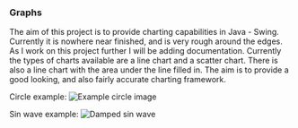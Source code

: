 ### Graphs 
The aim of this project is to provide charting capabilities in Java - Swing.
Currently it is nowhere near finished, and is very rough around the edges.
As I work on this project further I will be adding documentation.
Currently the types of charts available are a line chart and a scatter chart. There is also a line chart with the area under the line filled in.
The aim is to provide a good looking, and also fairly accurate charting framework.

Circle example:
![][circle]

Sin wave example:
![][sin]

[circle]: https://github.com/davidbrowncs/Charts/blob/master/exampleImages/2015-12-10-22-50-11.png?raw=true "Example circle image"
[sin]: https://github.com/davidbrowncs/Charts/blob/master/exampleImages/2015-12-10-16-39-12.png?raw=true "Damped sin wave"

